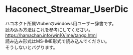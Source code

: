 # Haconect_Streamar_UserDic  
ハコネクト所属Vtuberのwindows用ユーザー辞書です。  
読み込み方法はこれを参考にしてください。
https://hamachan.info/win10/ime/tango.html  
読み込み形式はMS-IME形式で読み込んでください。    
そうしないとバグります。
